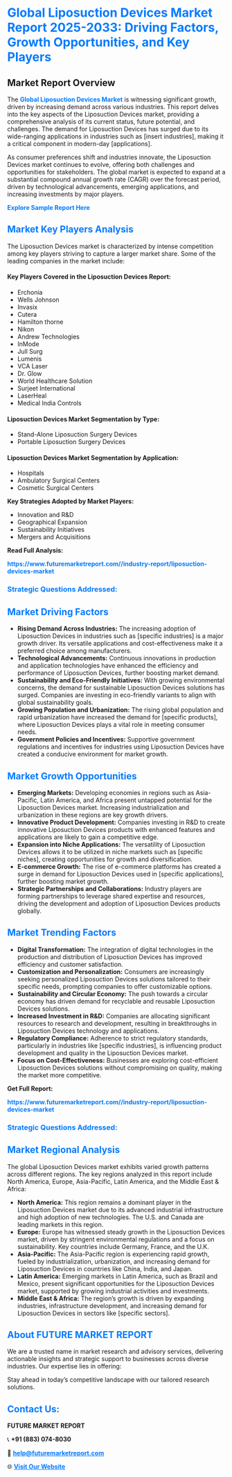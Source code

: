 <h1 style="color: #007BFF;">Global Liposuction Devices Market Report 2025-2033: Driving Factors, Growth Opportunities, and Key Players</h1>

<section id="overview">
<h2>Market Report Overview</h2>
<p>The <a href="https://www.futuremarketreport.com//industry-report/liposuction-devices-market" style="color: #007BFF; text-decoration: none;"><strong>Global Liposuction Devices Market</strong></a> is witnessing significant growth, driven by increasing demand across various industries. This report delves into the key aspects of the Liposuction Devices market, providing a comprehensive analysis of its current status, future potential, and challenges. The demand for Liposuction Devices has surged due to its wide-ranging applications in industries such as [insert industries], making it a critical component in modern-day [applications].</p>
<p>As consumer preferences shift and industries innovate, the Liposuction Devices market continues to evolve, offering both challenges and opportunities for stakeholders. The global market is expected to expand at a substantial compound annual growth rate (CAGR) over the forecast period, driven by technological advancements, emerging applications, and increasing investments by major players.</p>
</section>

<section id="overview">
<p><a href="https://www.futuremarketreport.com//request-sample/reportId=56229" style="color: #007BFF; text-decoration: none;"><strong>Explore Sample Report Here</strong></a></p>
</section>

<section id="key-players">
<h2 style="color: #007BFF;">Market Key Players Analysis</h2>
<p>The Liposuction Devices market is characterized by intense competition among key players striving to capture a larger market share. Some of the leading companies in the market include:</p>
<h4>Key Players Covered in the Liposuction Devices Report:</h4>
<ul><li>Erchonia</li><li>Wells Johnson</li><li>Invasix</li><li>Cutera</li><li>Hamilton thorne</li><li>Nikon</li><li>Andrew Technologies</li><li>InMode</li><li>Jull Surg</li><li>Lumenis</li><li>VCA Laser</li><li>Dr. Glow</li><li>World Healthcare Solution</li><li>Surjeet International</li><li>LaserHeal</li><li>Medical India Controls</li></ul>
<h4>Liposuction Devices Market Segmentation by Type:</h4>
<ul><li>Stand-Alone Liposuction Surgery Devices</li><li>Portable Liposuction Surgery Devices</li></ul>

<h4>Liposuction Devices Market Segmentation by Application:</h4>
<ul><li>Hospitals</li><li>Ambulatory Surgical Centers</li><li>Cosmetic Surgical Centers</li></ul>
<p><strong>Key Strategies Adopted by Market Players:</strong></p>
<ul>
<li>Innovation and R&D</li>
<li>Geographical Expansion</li>
<li>Sustainability Initiatives</li>
<li>Mergers and Acquisitions</li>
</ul>
</section>

<section>
<p><strong>Read Full Analysis: </strong></p><a href="https://www.futuremarketreport.com//industry-report/liposuction-devices-market" style="color: #007BFF; text-decoration: none;"><strong>https://www.futuremarketreport.com//industry-report/liposuction-devices-market</strong></a>
<h3 style="color: #007BFF;">Strategic Questions Addressed:</h3>
</section>

<section id="driving-factors">
<h2 style="color: #007BFF;">Market Driving Factors</h2>
<ul>
<li><strong>Rising Demand Across Industries:</strong> The increasing adoption of Liposuction Devices in industries such as [specific industries] is a major growth driver. Its versatile applications and cost-effectiveness make it a preferred choice among manufacturers.</li>
<li><strong>Technological Advancements:</strong> Continuous innovations in production and application technologies have enhanced the efficiency and performance of Liposuction Devices, further boosting market demand.</li>
<li><strong>Sustainability and Eco-Friendly Initiatives:</strong> With growing environmental concerns, the demand for sustainable Liposuction Devices solutions has surged. Companies are investing in eco-friendly variants to align with global sustainability goals.</li>
<li><strong>Growing Population and Urbanization:</strong> The rising global population and rapid urbanization have increased the demand for [specific products], where Liposuction Devices plays a vital role in meeting consumer needs.</li>
<li><strong>Government Policies and Incentives:</strong> Supportive government regulations and incentives for industries using Liposuction Devices have created a conducive environment for market growth.</li>
</ul>
</section>

<section id="growth-opportunities">
<h2 style="color: #007BFF;">Market Growth Opportunities</h2>
<ul>
<li><strong>Emerging Markets:</strong> Developing economies in regions such as Asia-Pacific, Latin America, and Africa present untapped potential for the Liposuction Devices market. Increasing industrialization and urbanization in these regions are key growth drivers.</li>
<li><strong>Innovative Product Development:</strong> Companies investing in R&D to create innovative Liposuction Devices products with enhanced features and applications are likely to gain a competitive edge.</li>
<li><strong>Expansion into Niche Applications:</strong> The versatility of Liposuction Devices allows it to be utilized in niche markets such as [specific niches], creating opportunities for growth and diversification.</li>
<li><strong>E-commerce Growth:</strong> The rise of e-commerce platforms has created a surge in demand for Liposuction Devices used in [specific applications], further boosting market growth.</li>
<li><strong>Strategic Partnerships and Collaborations:</strong> Industry players are forming partnerships to leverage shared expertise and resources, driving the development and adoption of Liposuction Devices products globally.</li>
</ul>
</section>

<section id="trending-factors">
<h2 style="color: #007BFF;">Market Trending Factors</h2>
<ul>
<li><strong>Digital Transformation:</strong> The integration of digital technologies in the production and distribution of Liposuction Devices has improved efficiency and customer satisfaction.</li>
<li><strong>Customization and Personalization:</strong> Consumers are increasingly seeking personalized Liposuction Devices solutions tailored to their specific needs, prompting companies to offer customizable options.</li>
<li><strong>Sustainability and Circular Economy:</strong> The push towards a circular economy has driven demand for recyclable and reusable Liposuction Devices solutions.</li>
<li><strong>Increased Investment in R&D:</strong> Companies are allocating significant resources to research and development, resulting in breakthroughs in Liposuction Devices technology and applications.</li>
<li><strong>Regulatory Compliance:</strong> Adherence to strict regulatory standards, particularly in industries like [specific industries], is influencing product development and quality in the Liposuction Devices market.</li>
<li><strong>Focus on Cost-Effectiveness:</strong> Businesses are exploring cost-efficient Liposuction Devices solutions without compromising on quality, making the market more competitive.</li>
</ul>
</section>

<section>
<p><strong>Get Full Report: </strong></p><a href="https://www.futuremarketreport.com//industry-report/liposuction-devices-market" style="color: #007BFF; text-decoration: none;"><strong>https://www.futuremarketreport.com//industry-report/liposuction-devices-market</strong></a>
<h3 style="color: #007BFF;">Strategic Questions Addressed:</h3>
</section>


<section id="regional-analysis">
<h2 style="color: #007BFF;">Market Regional Analysis</h2>
<p>The global Liposuction Devices market exhibits varied growth patterns across different regions. The key regions analyzed in this report include North America, Europe, Asia-Pacific, Latin America, and the Middle East & Africa:</p>
<ul>
<li><strong>North America:</strong> This region remains a dominant player in the Liposuction Devices market due to its advanced industrial infrastructure and high adoption of new technologies. The U.S. and Canada are leading markets in this region.</li>
<li><strong>Europe:</strong> Europe has witnessed steady growth in the Liposuction Devices market, driven by stringent environmental regulations and a focus on sustainability. Key countries include Germany, France, and the U.K.</li>
<li><strong>Asia-Pacific:</strong> The Asia-Pacific region is experiencing rapid growth, fueled by industrialization, urbanization, and increasing demand for Liposuction Devices in countries like China, India, and Japan.</li>
<li><strong>Latin America:</strong> Emerging markets in Latin America, such as Brazil and Mexico, present significant opportunities for the Liposuction Devices market, supported by growing industrial activities and investments.</li>
<li><strong>Middle East & Africa:</strong> The region’s growth is driven by expanding industries, infrastructure development, and increasing demand for Liposuction Devices in sectors like [specific sectors].</li>
</ul>
</section>

<footer>
<h2 style="color: #007BFF;">About FUTURE MARKET REPORT</h2>
<p>We are a trusted name in market research and advisory services, delivering actionable insights and strategic support to businesses across diverse industries. Our expertise lies in offering:</p>

<p>Stay ahead in today’s competitive landscape with our tailored research solutions.</p>

<h2 style="color: #007BFF;">Contact Us:</h2>
<p><strong>FUTURE MARKET REPORT</strong></p>
<p>📞 <strong>+91 (883) 074-8030</strong></p>
<p>📧 <strong><a href="mailto:help@futuremarketreport.com" style="color: #007BFF;">help@futuremarketreport.com</a></strong></p>
<p>🌐 <strong><a href="https://www.futuremarketreport.com/" style="color: #007BFF;">Visit Our Website</a></strong></p>
</footer>
